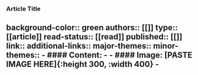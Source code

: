 ### Article Title
background-color:: green
authors:: [[]]
type:: [[article]]
read-status:: [[read]]
published:: [[]] 
link::
additional-links::
major-themes::
minor-themes::
	- #### Content:
	-
	- #### Image:
	  [PASTE IMAGE HERE]{:height 300, :width 400}
	-
-